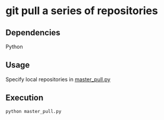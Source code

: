# git pull a series of repositories
## Dependencies
Python
## Usage
Specify local repositories in [master_pull.py](master_pull.py)
## Execution
    python master_pull.py
